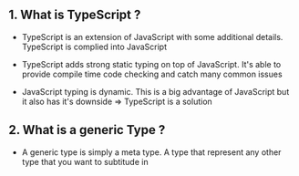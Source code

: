 ## 1. What is TypeScript ?

- TypeScript is an extension of JavaScript with some additional details. TypeScript is complied into JavaScript

- TypeScript adds strong static typing on top of JavaScript. It's able to provide compile time code checking and catch many common issues

- JavaScript typing is dynamic. This is a big advantage of JavaScript but it also has it's downside => TypeScript is a solution

## 2. What is a generic Type ?

- A generic type is simply a meta type. A type that represent any other type that you want to subtitude in
